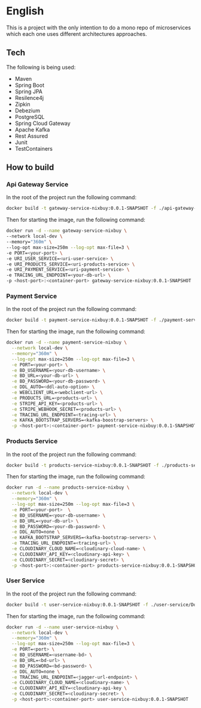 # English

This is a project with the only intention to do a mono repo of microservices which each one uses different architectures approaches.

## Tech
The following is being used:
- Maven
- Spring Boot
- Spring JPA
- Resilence4j
- Zipkin
- Debezium
- PostgreSQL
- Spring Cloud Gateway
- Apache Kafka
- Rest Assured
- Junit
- TestContainers

## How to  build

### Api Gateway Service
In the root of the project run the following command:
```bash
docker build -t gateway-service-nixbuy:0.0.1-SNAPSHOT -f ./api-gateway-service/Dockerfile .
```
Then for starting the image, run the following command:
```bash
docker run -d --name gateway-service-nixbuy \
--network local-dev \
--memory="360m" \
--log-opt max-size=250m --log-opt max-file=3 \
-e PORT=<your-port> \
-e URI_USER_SERVICE=<uri-user-service> \
-e URI_PRODUCTS_SERVICE=<uri-products-service> \
-e URI_PAYMENT_SERVICE=<uri-payment-service> \
-e TRACING_URL_ENDPOINT=<your-db-url> \
-p <host-port>:<container-port> gateway-service-nixbuy:0.0.1-SNAPSHOT
```

### Payment Service
In the root of the project run the following command:
```bash
docker build -t payment-service-nixbuy:0.0.1-SNAPSHOT -f ./payment-service/Dockerfile .
```
Then for starting the image, run the following command:
```bash
docker run -d --name payment-service-nixbuy \
  --network local-dev \
  --memory="360m" \
  --log-opt max-size=250m --log-opt max-file=3 \
  -e PORT=<your-port> \
  -e BD_USERNAME=<your-db-username> \
  -e BD_URL=<your-db-url> \
  -e BD_PASSWORD=<your-db-password> \
  -e DDL_AUTO=<ddl-auto-option> \
  -e WEBCLIENT_URL=<webclient-url> \
  -e PRODUCTS_URL=<products-url> \
  -e STRIPE_API_KEY=<products-url> \
  -e STRIPE_WEBHOOK_SECRET=<products-url> \
  -e TRACING_URL_ENDPOINT=<tracing-url> \
  -e KAFKA_BOOTSTRAP_SERVERS=<kafka-boostrap-servers> \
  -p <host-port>:<container-port> payment-service-nixbuy:0.0.1-SNAPSHOT  
```

### Products Service
In the root of the project run the following command:
```bash
docker build -t products-service-nixbuy:0.0.1-SNAPSHOT -f ./products-service/Dockerfile .
```
Then for starting the image, run the following command:
```bash
docker run -d --name products-service-nixbuy \
  --network local-dev \
  --memory="360m" \
  --log-opt max-size=250m --log-opt max-file=3 \
  -e PORT=<your-port>  \
  -e BD_USERNAME=<your-db-username> \
  -e BD_URL=<your-db-url> \
  -e BD_PASSWORD=<your-db-password> \
  -e DDL_AUTO=none \
  -e KAFKA_BOOTSTRAP_SERVERS=<kafka-bootstrap-servers> \
  -e TRACING_URL_ENDPOINT=<tracing-url> \
  -e CLOUDINARY_CLOUD_NAME=<cloudinary-cloud-name> \
  -e CLOUDINARY_API_KEY=<cloudinary-api-key> \
  -e CLOUDINARY_SECRET=<cloudinary-secret> \
  -p <host-port>:<container-port> products-service-nixbuy:0.0.1-SNAPSHOT
```

### User Service
In the root of the project run the following command:
```bash
docker build -t user-service-nixbuy:0.0.1-SNAPSHOT -f ./user-service/Dockerfile .
```
Then for starting the image, run the following command:
```bash
docker run -d --name user-service-nixbuy \
  --network local-dev \
  --memory="360m" \
  --log-opt max-size=250m --log-opt max-file=3 \
  -e PORT=<port> \
  -e BD_USERNAME=<username-bd> \
  -e BD_URL=<bd-url> \
  -e BD_PASSWORD=<bd-password> \
  -e DDL_AUTO=none \
  -e TRACING_URL_ENDPOINT=<jagger-url-endpoint> \
  -e CLOUDINARY_CLOUD_NAME=<cloudinary-name> \
  -e CLOUDINARY_API_KEY=<cloudinary-api-key \
  -e CLOUDINARY_SECRET=<cloudinary-secret> \
  -p <host-port>:<container-port> user-service-nixbuy:0.0.1-SNAPSHOT
```
